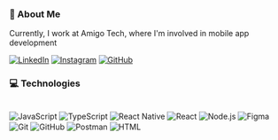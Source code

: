 
### 🤙 About Me
Currently, I work at Amigo Tech, where I'm involved in mobile app development

[![LinkedIn](https://img.shields.io/badge/LinkedIn-0077B5?style=for-the-badge&logo=linkedin&logoColor=white)](https://www.linkedin.com/in/cassiano-de-moraes-cavalcanti-filho-551bb2276/)
[![Instagram](https://img.shields.io/badge/Instagram-E4405F?style=for-the-badge&logo=instagram&logoColor=white)](https://www.instagram.com/cassi.filho/)
[![GitHub](https://img.shields.io/badge/GitHub-000000?style=for-the-badge&logo=github&logoColor=white)](https://github.com/cassifilho)



### 💻 Technologies

<div style="display: inline_block"><br/>
  <img align="center" alt="JavaScript" src="https://img.shields.io/badge/JavaScript-F7DF1E?style=for-the-badge&logo=javascript&logoColor=black"/>
  <img align="center" alt="TypeScript" src="https://img.shields.io/badge/TypeScript-007ACC?style=for-the-badge&logo=typescript&logoColor=white"/>
  <img align="center" alt="React Native" src="https://img.shields.io/badge/React_Native-20232A?style=for-the-badge&logo=react&logoColor=61DAFB"/>
  <img align="center" alt="React" src="https://img.shields.io/badge/React-20232A?style=for-the-badge&logo=react&logoColor=61DAFB"/>
  <img align="center" alt="Node.js" src="https://img.shields.io/badge/Node.js-339933?style=for-the-badge&logo=nodedotjs&logoColor=white"/>
  <img align="center" alt="Figma" src="https://img.shields.io/badge/Figma-F24E1E?style=for-the-badge&logo=figma&logoColor=white"/>
  <img align="center" alt="Git" src="https://img.shields.io/badge/Git-F05032?style=for-the-badge&logo=git&logoColor=white"/>
  <img align="center" alt="GitHub" src="https://img.shields.io/badge/GitHub-000?style=for-the-badge&logo=github&logoColor=white"/>
  <img align="center" alt="Postman" src="https://img.shields.io/badge/Postman-FF6C37?style=for-the-badge&logo=postman&logoColor=white"/>
  <img align="center" alt="HTML" src="https://img.shields.io/badge/HTML-FF6C37?style=for-the-badge&logo=postman&logoColor=white"/>



